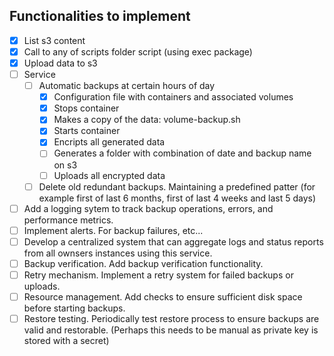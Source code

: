 ## Functionalities to implement

- [x] List s3 content
- [x] Call to any of scripts folder script (using exec package)
- [x] Upload data to s3
- [ ] Service
    - [ ] Automatic backups at certain hours of day
        - [x] Configuration file with containers and associated volumes
        - [x] Stops container
        - [x] Makes a copy of the data: volume-backup.sh
        - [x] Starts container
        - [x] Encripts all generated data
        - [ ] Generates a folder with combination of date and backup name on s3
        - [ ] Uploads all encrypted data
    - [ ] Delete old redundant backups. Maintaining a predefined patter (for example first of last 6 months, first of last 4 weeks and last 5 days)
- [ ] Add a logging sytem to track backup operations, errors, and performance metrics.
- [ ] Implement alerts. For backup failures, etc...
- [ ] Develop a centralized system that can aggregate logs and status reports from all ownsers instances using this service.
- [ ] Backup verification. Add backup verification functionality.
- [ ] Retry mechanism. Implement a retry system for failed backups or uploads.
- [ ] Resource management. Add checks to ensure sufficient disk space before starting backups.
- [ ] Restore testing. Periodically test restore process to ensure backups are valid and restorable. (Perhaps this needs to be manual as private key is stored with a secret)
